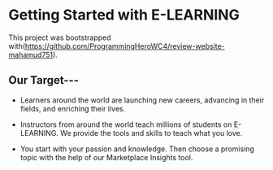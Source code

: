 # Getting Started with E-LEARNING

This project was bootstrapped with(https://github.com/ProgrammingHeroWC4/review-website-mahamud751).

## Our Target---
* Learners around the world are launching new careers, advancing in their fields, and enriching their lives.

* Instructors from around the world teach millions of students on E-LEARNING. We provide the tools and skills to teach what you love.

* You start with your passion and knowledge. Then choose a promising topic with the help of our Marketplace Insights tool.



